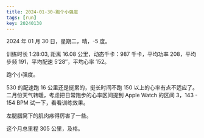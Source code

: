 ```yaml
---
title: 2024-01-30-跑个小强度
tags: [run]
key: 20240130
---
```


2024 年 01 月 30 日，星期二，晴，-5 度。

训练时长 1:28:03, 距离 16.08 公里，动态千卡：987 千卡，平均功率 208，平均步频 191，平均配速 5&prime;28&prime;&prime;，平均心率 152。

跑个小强度。

<!--more-->

530 的配速跑 16 公里还是挺累的，挺长时间不跑 150 以上的心率有点不适应了。二月份天气转暖，考虑把日常跑步的心率区间提到 Apple Watch 的区间 3，143 - 154 BPM 试一下，看看训练效果。

左腿腘窝下的肌肉疼得厉害了一些。

这个月总里程 305 公里，及格。

<div class="strava-embed-placeholder" data-embed-type="activity" data-embed-id="10656620235" data-style="standard"></div><script src="https://strava-embeds.com/embed.js"></script>
